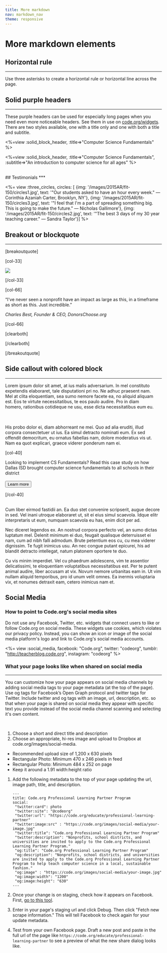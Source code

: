 ```yaml
---
title: More markdown
nav: markdown_nav
theme: responsive
---
```


# More markdown elements

## Horizontal rule
***
Use three asterisks to create a horizontal rule or horizontal line across the page.

## Solid purple headers
***
These purple headers can be used for especially long pages when you need even more noticeable headers. See them in use on [code.org/widgets](/widgets). There are two styles available, one with a title only and one with both a title and subtitle.

<%=view :solid_block_header, :title=>"Computer Science Fundamentals" %>

<%=view :solid_block_header, :title=>"Computer Science Fundamentals", :subtitle=>"An introduction to computer science for all ages" %>

<br>
## Testimonials
***

<%= view :three_circles, circles: [
{img: '/images/2015AR/fit-150/circles1.jpg', text: '"Our students asked to have an hour every week." &mdash; Corinthia Azaniah Carter, Brooklyn, NY'},
{img: '/images/2015AR/fit-150/circles3.jpg', text: '"I feel that I\'m a part of spreading something big. This is going to make the future." &mdash; Nicholas Gallimore'},
{img: '/images/2015AR/fit-150/circles2.jpg', text: '"The best 3 days of my 30 year teaching career." &mdash; Sandra Taylor'}] %>

## Breakout or blockquote
***

[breakoutquote]

[col-33]

<img src="/images/AR2016/best.jpg" style="max-width: 80%"/>

[/col-33]

[col-66]

“I've never seen a nonprofit have an impact as large as this, in a timeframe as short as this. Just incredible.”

*Charles Best, Founder & CEO, DonorsChoose.org*

[/col-66]

[clearboth]

[/clearboth]
   
[/breakoutquote]

## Side callout with colored block
***

<link href="/css/educate.css" rel="stylesheet">

<div class="col-60", style="padding-right:20px;">

Lorem ipsum dolor sit amet, at ius malis adversarium. In mel constituto expetendis elaboraret, tale disputationi pri no. Ne adhuc praesent nam. Mel at clita eloquentiam, sea sumo nemore facete ea, no aliquid aliquam est. Eos te virtute necessitatibus, te eos paulo audire. Pro in diam homero, rationibus cotidieque ne usu, esse dicta necessitatibus eum eu.

<br>
<br>
His probo dolor ei, diam abhorreant ne mei. Quo ad alia eruditi, illud corpora consectetuer ut ius. Ea simul detracto nominati eum. Ex sed offendit democritum, eu ornatus fabellas nam, dolore moderatius vis ut. Nam ea quot explicari, graece viderer ponderum nam ei.

</div>

[col-40]

<div class="educate-callout-box">
  Looking to implement CS Fundamentals? Read this case study on how Dallas ISD brought computer science fundamentals to all schools in their district
  <br>
  <br>
  <a href="/educate"><button class="educate-button" style="position: relative">Learn more</button></a>
</div>

[/col-40]

<div style="clear:both"></div>

<br>
Cum liber eirmod fastidii an. Ea duo stet convenire scripserit, augue decore in sed. Vel inani utroque elaboraret ut, sit ei eius simul scaevola. Idque elitr interpretaris ut eum, numquam scaevola eu has, enim dicit per ad.

Nec diceret legendos ex. An nostrud corpora perfecto vel, an sumo dictas luptatum mel. Delenit minimum ei duo, feugait qualisque deterruisset ei nam, cum ad nibh falli admodum. Brute petentium eos cu, cu mea viderer dignissim. Te fugit inimicus usu. An nec congue putant epicurei, his ad blandit detracto intellegat, natum platonem oportere te duo.

Cu vis minim imperdiet. Vel cu phaedrum adolescens, vim te assentior delicatissimi, te eloquentiam voluptatibus necessitatibus est. Per te putent animal audire, liber accusam at vix. Novum nemore urbanitas eam in. Ut vim nullam aliquid temporibus, pro id unum velit omnes. Ea inermis voluptaria vix, et nonumes detraxit eam, cetero inimicus nam et.


## Social Media

### How to point to Code.org's social media sites
Do not use any Facebook, Twitter, etc. widgets that connect users to like or follow Code.org on social media. These widgets use cookies, which violates our privacy policy. Instead, you can show an icon or image of the social media platform's logo and link to Code.org's social media accounts.

<%= view :social_media, facebook: "Code.org", twitter: "codeorg", tumblr: "http://teacherblog.code.org", instagram: "codeorg" %>

### What your page looks like when shared on social media
***
You can customize how your page appears on social media channels by adding social media tags to your page metadata (at the top of the page). Use og tags for Facebook’s Open Graph protocol and twitter tags for Twitter. Include twitter and og tags with an image, url, description, etc. so that when your page is shared on social media they appear with specific text you provide instead of the social media channel scanning and selecting it's own content.

<br>

1. Choose a short and direct title and description
1. Choose an appropriate, hi-res image and upload to Dropbox at code.org/images/social-media.
  * Recommended upload size of 1,200 x 630 pixels
  * Rectangular Photo: Minimum 470 x 246 pixels in feed
  * Rectangular Photo: Minimum 484 x 252 on page
  * Keep it around a 1.91 width:height ratio
1. Add the following metadata to the top of your page updating the url, image path, title, and description.

	```
	---
	title: Code.org Professional Learning Partner Program
	social:
	 "twitter:card": photo
	 "twitter:site": "@codeorg"
	 "twitter:url": "https://code.org/educate/professional-learning-partner"
	 "twitter:image:src" : "https://code.org/images/social-media/your-image.jpg"
	 "twitter:title": "Code.org Professional Learning Partner Program"
	 "twitter:description": "Nonprofits, school districts, and universities are invited to apply to the Code.org Professional Learning Partner Program."
	 "og:title": "Code.org Professional Learning Partner Program"
	 "og:description": "Nonprofits, school districts, and universities are invited to apply to the Code.org Professional Learning Partner Program to help teach computer science in a local, sustainable fashion."
	 "og:image" : "https://code.org/images/social-media/your-image.jpg"
	 "og:image:width": "1200"
	 "og:image:height": "630"
	---
	```
1. Once your change is on staging, check how it appears on Facebook. First, [go to this tool](https://developers.facebook.com/tools/debug).
1. Enter in your page's staging url and click Debug. Then click "Fetch new scrape information." This will tell Facebook to check again for your update metadata.
1. Test from your own Facebook page. Draft a new post and paste in the full url of the page like `https://code.org/educate/professional-learning-partner` to see a preview of what the new share dialog looks like. 

<br>
